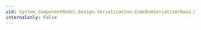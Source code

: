 ```yaml
---
uid: System.ComponentModel.Design.Serialization.CodeDomSerializerBase.SerializeResource(System.ComponentModel.Design.Serialization.IDesignerSerializationManager,System.String,System.Object)
internalonly: False
---
```


